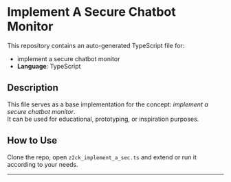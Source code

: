 # Implement A Secure Chatbot Monitor

This repository contains an auto-generated TypeScript file for:

- implement a secure chatbot monitor
- **Language**: TypeScript

## Description

This file serves as a base implementation for the concept: *implement a secure chatbot monitor*.  
It can be used for educational, prototyping, or inspiration purposes.

## How to Use

Clone the repo, open `z2ck_implement_a_sec.ts` and extend or run it according to your needs.

---


